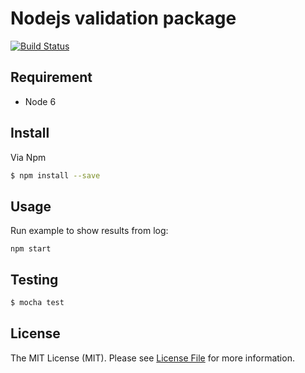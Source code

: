 # Nodejs validation package

[![Build Status](https://travis-ci.org/ggvunh/nodejs-validation.svg?branch=master)](https://travis-ci.org/ggvunh/nodejs-validation)

## Requirement
- Node 6

## Install

Via Npm

``` bash
$ npm install --save
```

## Usage
Run example to show results from log:

```
npm start
```
## Testing

``` bash
$ mocha test
```

## License

The MIT License (MIT). Please see [License File](LICENSE.md) for more information.
